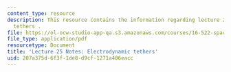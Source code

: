 ```yaml
---
content_type: resource
description: This resource contains the information regarding lecture 25 notes electrodynamic
  tethers .
file: https://ol-ocw-studio-app-qa.s3.amazonaws.com/courses/16-522-space-propulsion-spring-2015/207a375d6f3f1de8d9cf1271a406eacc_MIT16_522S15_Lecture25.pdf
file_type: application/pdf
resourcetype: Document
title: 'Lecture 25 Notes: Electrodynamic tethers'
uid: 207a375d-6f3f-1de8-d9cf-1271a406eacc
---
```

